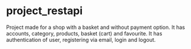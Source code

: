 # project_restapi
Project made for a shop with a basket and without payment option.
It has accounts, category, products, basket (cart) and favourite.
It has authentication of user, registering via email, login and logout. 
